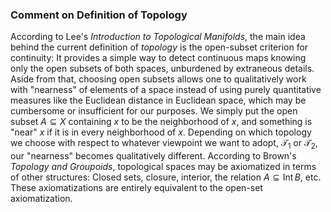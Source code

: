 ### Comment on Definition of Topology

According to Lee's *Introduction to Topological Manifolds*, the main idea behind the current definition of *topology* is the open-subset criterion for continuity: It provides a simple way to detect continuous maps knowing only the open subsets of both spaces, unburdened by extraneous details.
Aside from that, choosing open subsets allows one to qualitatively work with "nearness" of elements of a space instead of using purely quantitative measures like the Euclidean distance in Euclidean space, which may be cumbersome or insufficient for our purposes.
We simply put the open subset $A \subseteq X$ containing $x$ to be the neighborhood of $x$, and something is "near" $x$ if it is in every neighborhood of $x$.
Depending on which topology we choose with respect to whatever viewpoint we want to adopt, $\mathcal T_1$ or $\mathcal T_2$, our "nearness" becomes qualitatively different.
According to Brown's *Topology and Groupoids*, topological spaces may be axiomatized in terms of other structures: Closed sets, closure, interior, the relation $A \subseteq \operatorname{Int} B$, etc.
These axiomatizations are entirely equivalent to the open-set axiomatization.

